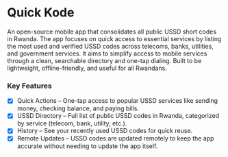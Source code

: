 # Quick Kode 
An open-source mobile app that consolidates all public USSD short codes in Rwanda. The app focuses on quick access to essential services by listing the most used and verified USSD codes across telecoms, banks, utilities, and government services. It aims to simplify access to mobile services through a clean, searchable directory and one-tap dialing. Built to be lightweight, offline-friendly, and useful for all Rwandans.

### Key Features

- [x] Quick Actions – One-tap access to popular USSD services like sending money, checking balance, and paying bills.
- [x] USSD Directory – Full list of public USSD codes in Rwanda, categorized by service (telecom, bank, utility, etc.).
- [x] History – See your recently used USSD codes for quick reuse.
- [x] Remote Updates – USSD codes are updated remotely to keep the app accurate without needing to update the app itself.
